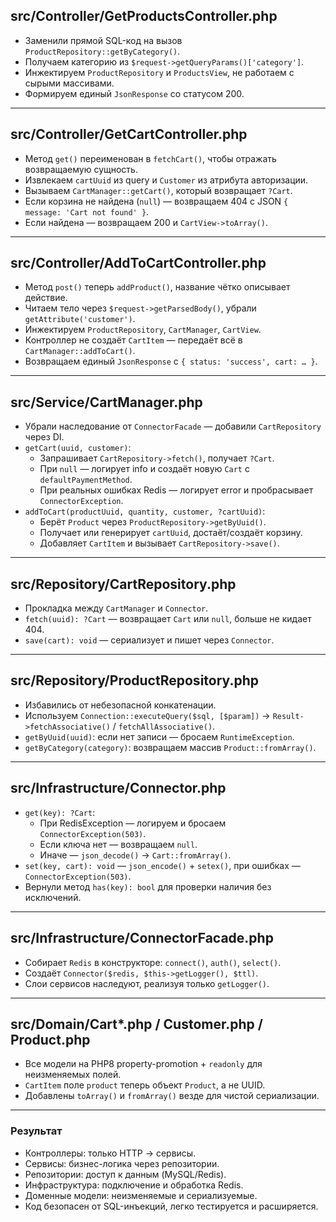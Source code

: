 ## src/Controller/GetProductsController.php
- Заменили прямой SQL-код на вызов `ProductRepository::getByCategory()`.
- Получаем категорию из `$request->getQueryParams()['category']`.
- Инжектируем `ProductRepository` и `ProductsView`, не работаем с сырыми массивами.
- Формируем единый `JsonResponse` со статусом 200.

---

## src/Controller/GetCartController.php
- Метод `get()` переименован в `fetchCart()`, чтобы отражать возвращаемую сущность.
- Извлекаем `cartUuid` из query и `Customer` из атрибута авторизации.
- Вызываем `CartManager::getCart()`, который возвращает `?Cart`.
- Если корзина не найдена (`null`) — возвращаем 404 с JSON `{ message: 'Cart not found' }`.
- Если найдена — возвращаем 200 и `CartView->toArray()`.

---

## src/Controller/AddToCartController.php
- Метод `post()` теперь `addProduct()`, название чётко описывает действие.
- Читаем тело через `$request->getParsedBody()`, убрали `getAttribute('customer')`.
- Инжектируем `ProductRepository`, `CartManager`, `CartView`.
- Контроллер не создаёт `CartItem` — передаёт всё в `CartManager::addToCart()`.
- Возвращаем единый `JsonResponse` с `{ status: 'success', cart: … }`.

---

## src/Service/CartManager.php
- Убрали наследование от `ConnectorFacade` — добавили `CartRepository` через DI.
- `getCart(uuid, customer)`:
  - Запрашивает `CartRepository->fetch()`, получает `?Cart`.
  - При `null` — логирует info и создаёт новую `Cart` с `defaultPaymentMethod`.
  - При реальных ошибках Redis — логирует error и пробрасывает `ConnectorException`.
- `addToCart(productUuid, quantity, customer, ?cartUuid)`:
  - Берёт `Product` через `ProductRepository->getByUuid()`.
  - Получает или генерирует `cartUuid`, достаёт/создаёт корзину.
  - Добавляет `CartItem` и вызывает `CartRepository->save()`.

---

## src/Repository/CartRepository.php
- Прокладка между `CartManager` и `Connector`.
- `fetch(uuid): ?Cart` — возвращает `Cart` или `null`, больше не кидает 404.
- `save(cart): void` — сериализует и пишет через `Connector`.

---

## src/Repository/ProductRepository.php
- Избавились от небезопасной конкатенации.
- Используем `Connection::executeQuery($sql, [$param])` → `Result->fetchAssociative()` / `fetchAllAssociative()`.
- `getByUuid(uuid)`: если нет записи — бросаем `RuntimeException`.
- `getByCategory(category)`: возвращаем массив `Product::fromArray()`.

---

## src/Infrastructure/Connector.php
- `get(key): ?Cart`:
  - При RedisException — логируем и бросаем `ConnectorException(503)`.
  - Если ключа нет — возвращаем `null`.
  - Иначе — `json_decode()` → `Cart::fromArray()`.
- `set(key, cart): void` — `json_encode()` + `setex()`, при ошибках — `ConnectorException(503)`.
- Вернули метод `has(key): bool` для проверки наличия без исключений.

---

## src/Infrastructure/ConnectorFacade.php
- Собирает `Redis` в конструкторе: `connect()`, `auth()`, `select()`.
- Создаёт `Connector($redis, $this->getLogger(), $ttl)`.
- Слои сервисов наследуют, реализуя только `getLogger()`.

---

## src/Domain/Cart*.php / Customer.php / Product.php
- Все модели на PHP8 property-promotion + `readonly` для неизменяемых полей.
- `CartItem` поле `product` теперь объект `Product`, а не UUID.
- Добавлены `toArray()` и `fromArray()` везде для чистой сериализации.

---

### Результат
- Контроллеры: только HTTP → сервисы.
- Сервисы: бизнес-логика через репозитории.
- Репозитории: доступ к данным (MySQL/Redis).
- Инфраструктура: подключение и обработка Redis.
- Доменные модели: неизменяемые и сериализуемые.
- Код безопасен от SQL-инъекций, легко тестируется и расширяется.  